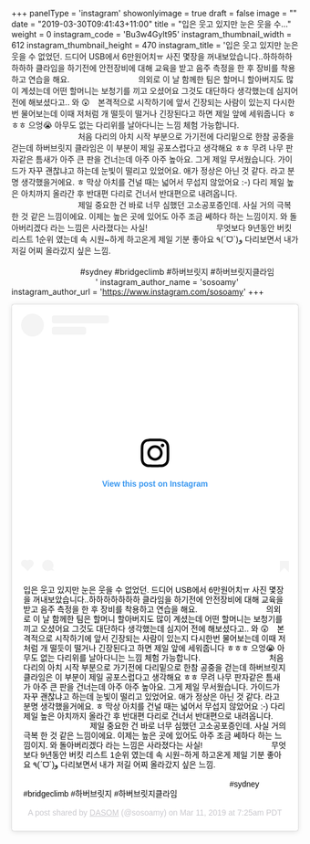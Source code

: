 +++
panelType                   = 'instagram'
showonlyimage = true
draft = false
image = ""
date = "2019-03-30T09:41:43+11:00"
title = "입은 웃고 있지만 눈은 웃을 수..."
weight = 0
instagram_code              = 'Bu3w4Gylt95'
instagram_thumbnail_width   = 612
instagram_thumbnail_height  = 470
instagram_title             = '입은 웃고 있지만 눈은 웃을 수 없었던. 드디어 USB에서 6만원어치ㅠ 사진 몇장을 꺼내보았습니다..하하하하하하하 클라임을 하기전에 안전장비에 대해 교육을 받고 음주 측정을 한 후 장비를 착용하고 연습을 해요. ⠀⠀⠀⠀⠀⠀⠀⠀⠀⠀⠀ 의외로 이 날 함께한 팀은 할머니 할아버지도 많이 계셨는데 어떤 할머니는 보청기를 끼고 오셨어요 그것도 대단하다 생각했는데 심지어 전에 해보셨다고.. 와 😲⠀ 본격적으로 시작하기에 앞서 긴장되는 사람이 있는지 다시한번 물어보는데 이때 저처럼 개 떨듯이 떨거나 긴장된다고 하면 제일 앞에 세워줍니다 ㅎㅎㅎ 으엉😭 아무도 없는 다리위를 날아다니는 느낌 체험 가능합니다. ⠀⠀⠀⠀⠀⠀⠀⠀⠀⠀⠀ 처음 다리의 아치 시작 부분으로 가기전에 다리밑으로 한참 공중을 걷는데 하버브릿지 클라임은 이 부분이 제일 공포스럽다고 생각해요 ㅎㅎ 무려 나무 판자같은 틈새가 아주 큰 판을 건너는데 아주 아주 높아요. 그게 제일 무서웠습니다. 가이드가 자꾸 괜찮냐고 하는데 눈빛이 떨리고 있었어요. 애가 정상은 아닌 것 같다. 라고 분명 생각했을거에요. ㅎ 막상 아치를 건널 때는 넓어서 무섭지 않았어요 :-) 다리 제일 높은 아치까지 올라간 후 반대편 다리로 건너서 반대편으로 내려옵니다. ⠀⠀⠀⠀⠀⠀⠀⠀⠀⠀⠀ 제일 중요한 건 바로 너무 심했던 고소공포증인데. 사실 거의 극복 한 것 같은 느낌이에요. 이제는 높은 곳에 있어도 아주 조금 쎄하다 하는 느낌이지. 와 돌아버리겠다 라는 느낌은 사라졌다는 사실! ⠀⠀⠀⠀⠀⠀⠀⠀⠀⠀⠀ 무엇보다 9년동안 버킷 리스트 1순위 였는데 속 시원~하게 하고온게 제일 기분 좋아요 ٩(ˊᗜˋ)و 다리보면서 내가 저길 어찌 올라갔지 싶은 느낌. ⠀⠀⠀⠀⠀⠀⠀⠀⠀ ⠀⠀⠀⠀⠀⠀⠀⠀⠀⠀⠀ ⠀⠀⠀⠀⠀⠀⠀⠀⠀⠀⠀ ⠀ ⠀⠀⠀⠀⠀⠀⠀⠀⠀⠀⠀ ⠀⠀⠀⠀⠀⠀⠀⠀⠀⠀⠀ ⠀⠀⠀ ⠀⠀⠀⠀⠀⠀ ⠀⠀ ⠀⠀⠀⠀⠀⠀ ⠀⠀⠀⠀⠀ #sydney #bridgeclimb #하버브릿지 #하버브릿지클라임⠀⠀⠀⠀⠀⠀⠀ ⠀⠀⠀⠀⠀⠀⠀'
instagram_author_name       = 'sosoamy'
instagram_author_url        = 'https://www.instagram.com/sosoamy'
+++

<blockquote class="instagram-media" data-instgrm-captioned data-instgrm-permalink="https://www.instagram.com/p/Bu3w4Gylt95/?utm_source=ig_embed&amp;utm_medium=loading" data-instgrm-version="12" style=" background:#FFF; border:0; border-radius:3px; box-shadow:0 0 1px 0 rgba(0,0,0,0.5),0 1px 10px 0 rgba(0,0,0,0.15); margin: 1px; max-width:658px; min-width:326px; padding:0; width:99.375%; width:-webkit-calc(100% - 2px); width:calc(100% - 2px);"><div style="padding:16px;"> <a href="https://www.instagram.com/p/Bu3w4Gylt95/?utm_source=ig_embed&amp;utm_medium=loading" style=" background:#FFFFFF; line-height:0; padding:0 0; text-align:center; text-decoration:none; width:100%;" target="_blank"> <div style=" display: flex; flex-direction: row; align-items: center;"> <div style="background-color: #F4F4F4; border-radius: 50%; flex-grow: 0; height: 40px; margin-right: 14px; width: 40px;"></div> <div style="display: flex; flex-direction: column; flex-grow: 1; justify-content: center;"> <div style=" background-color: #F4F4F4; border-radius: 4px; flex-grow: 0; height: 14px; margin-bottom: 6px; width: 100px;"></div> <div style=" background-color: #F4F4F4; border-radius: 4px; flex-grow: 0; height: 14px; width: 60px;"></div></div></div><div style="padding: 19% 0;"></div><div style="display:block; height:50px; margin:0 auto 12px; width:50px;"><svg width="50px" height="50px" viewBox="0 0 60 60" version="1.1" xmlns="https://www.w3.org/2000/svg" xmlns:xlink="https://www.w3.org/1999/xlink"><g stroke="none" stroke-width="1" fill="none" fill-rule="evenodd"><g transform="translate(-511.000000, -20.000000)" fill="#000000"><g><path d="M556.869,30.41 C554.814,30.41 553.148,32.076 553.148,34.131 C553.148,36.186 554.814,37.852 556.869,37.852 C558.924,37.852 560.59,36.186 560.59,34.131 C560.59,32.076 558.924,30.41 556.869,30.41 M541,60.657 C535.114,60.657 530.342,55.887 530.342,50 C530.342,44.114 535.114,39.342 541,39.342 C546.887,39.342 551.658,44.114 551.658,50 C551.658,55.887 546.887,60.657 541,60.657 M541,33.886 C532.1,33.886 524.886,41.1 524.886,50 C524.886,58.899 532.1,66.113 541,66.113 C549.9,66.113 557.115,58.899 557.115,50 C557.115,41.1 549.9,33.886 541,33.886 M565.378,62.101 C565.244,65.022 564.756,66.606 564.346,67.663 C563.803,69.06 563.154,70.057 562.106,71.106 C561.058,72.155 560.06,72.803 558.662,73.347 C557.607,73.757 556.021,74.244 553.102,74.378 C549.944,74.521 548.997,74.552 541,74.552 C533.003,74.552 532.056,74.521 528.898,74.378 C525.979,74.244 524.393,73.757 523.338,73.347 C521.94,72.803 520.942,72.155 519.894,71.106 C518.846,70.057 518.197,69.06 517.654,67.663 C517.244,66.606 516.755,65.022 516.623,62.101 C516.479,58.943 516.448,57.996 516.448,50 C516.448,42.003 516.479,41.056 516.623,37.899 C516.755,34.978 517.244,33.391 517.654,32.338 C518.197,30.938 518.846,29.942 519.894,28.894 C520.942,27.846 521.94,27.196 523.338,26.654 C524.393,26.244 525.979,25.756 528.898,25.623 C532.057,25.479 533.004,25.448 541,25.448 C548.997,25.448 549.943,25.479 553.102,25.623 C556.021,25.756 557.607,26.244 558.662,26.654 C560.06,27.196 561.058,27.846 562.106,28.894 C563.154,29.942 563.803,30.938 564.346,32.338 C564.756,33.391 565.244,34.978 565.378,37.899 C565.522,41.056 565.552,42.003 565.552,50 C565.552,57.996 565.522,58.943 565.378,62.101 M570.82,37.631 C570.674,34.438 570.167,32.258 569.425,30.349 C568.659,28.377 567.633,26.702 565.965,25.035 C564.297,23.368 562.623,22.342 560.652,21.575 C558.743,20.834 556.562,20.326 553.369,20.18 C550.169,20.033 549.148,20 541,20 C532.853,20 531.831,20.033 528.631,20.18 C525.438,20.326 523.257,20.834 521.349,21.575 C519.376,22.342 517.703,23.368 516.035,25.035 C514.368,26.702 513.342,28.377 512.574,30.349 C511.834,32.258 511.326,34.438 511.181,37.631 C511.035,40.831 511,41.851 511,50 C511,58.147 511.035,59.17 511.181,62.369 C511.326,65.562 511.834,67.743 512.574,69.651 C513.342,71.625 514.368,73.296 516.035,74.965 C517.703,76.634 519.376,77.658 521.349,78.425 C523.257,79.167 525.438,79.673 528.631,79.82 C531.831,79.965 532.853,80.001 541,80.001 C549.148,80.001 550.169,79.965 553.369,79.82 C556.562,79.673 558.743,79.167 560.652,78.425 C562.623,77.658 564.297,76.634 565.965,74.965 C567.633,73.296 568.659,71.625 569.425,69.651 C570.167,67.743 570.674,65.562 570.82,62.369 C570.966,59.17 571,58.147 571,50 C571,41.851 570.966,40.831 570.82,37.631"></path></g></g></g></svg></div><div style="padding-top: 8px;"> <div style=" color:#3897f0; font-family:Arial,sans-serif; font-size:14px; font-style:normal; font-weight:550; line-height:18px;"> View this post on Instagram</div></div><div style="padding: 12.5% 0;"></div> <div style="display: flex; flex-direction: row; margin-bottom: 14px; align-items: center;"><div> <div style="background-color: #F4F4F4; border-radius: 50%; height: 12.5px; width: 12.5px; transform: translateX(0px) translateY(7px);"></div> <div style="background-color: #F4F4F4; height: 12.5px; transform: rotate(-45deg) translateX(3px) translateY(1px); width: 12.5px; flex-grow: 0; margin-right: 14px; margin-left: 2px;"></div> <div style="background-color: #F4F4F4; border-radius: 50%; height: 12.5px; width: 12.5px; transform: translateX(9px) translateY(-18px);"></div></div><div style="margin-left: 8px;"> <div style=" background-color: #F4F4F4; border-radius: 50%; flex-grow: 0; height: 20px; width: 20px;"></div> <div style=" width: 0; height: 0; border-top: 2px solid transparent; border-left: 6px solid #f4f4f4; border-bottom: 2px solid transparent; transform: translateX(16px) translateY(-4px) rotate(30deg)"></div></div><div style="margin-left: auto;"> <div style=" width: 0px; border-top: 8px solid #F4F4F4; border-right: 8px solid transparent; transform: translateY(16px);"></div> <div style=" background-color: #F4F4F4; flex-grow: 0; height: 12px; width: 16px; transform: translateY(-4px);"></div> <div style=" width: 0; height: 0; border-top: 8px solid #F4F4F4; border-left: 8px solid transparent; transform: translateY(-4px) translateX(8px);"></div></div></div></a> <p style=" margin:8px 0 0 0; padding:0 4px;"> <a href="https://www.instagram.com/p/Bu3w4Gylt95/?utm_source=ig_embed&amp;utm_medium=loading" style=" color:#000; font-family:Arial,sans-serif; font-size:14px; font-style:normal; font-weight:normal; line-height:17px; text-decoration:none; word-wrap:break-word;" target="_blank">입은 웃고 있지만 눈은 웃을 수 없었던. 드디어 USB에서 6만원어치ㅠ 사진 몇장을 꺼내보았습니다..하하하하하하하 클라임을 하기전에 안전장비에 대해 교육을 받고 음주 측정을 한 후 장비를 착용하고 연습을 해요. ⠀⠀⠀⠀⠀⠀⠀⠀⠀⠀⠀ 의외로 이 날 함께한 팀은 할머니 할아버지도 많이 계셨는데 어떤 할머니는 보청기를 끼고 오셨어요 그것도 대단하다 생각했는데 심지어 전에 해보셨다고.. 와 😲⠀ 본격적으로 시작하기에 앞서 긴장되는 사람이 있는지 다시한번 물어보는데 이때 저처럼 개 떨듯이 떨거나 긴장된다고 하면 제일 앞에 세워줍니다 ㅎㅎㅎ 으엉😭 아무도 없는 다리위를 날아다니는 느낌 체험 가능합니다. ⠀⠀⠀⠀⠀⠀⠀⠀⠀⠀⠀ 처음 다리의 아치 시작 부분으로 가기전에 다리밑으로 한참 공중을 걷는데 하버브릿지 클라임은 이 부분이 제일 공포스럽다고 생각해요 ㅎㅎ 무려 나무 판자같은 틈새가 아주 큰 판을 건너는데 아주 아주 높아요. 그게 제일 무서웠습니다. 가이드가 자꾸 괜찮냐고 하는데 눈빛이 떨리고 있었어요. 애가 정상은 아닌 것 같다. 라고 분명 생각했을거에요. ㅎ 막상 아치를 건널 때는 넓어서 무섭지 않았어요 :-) 다리 제일 높은 아치까지 올라간 후 반대편 다리로 건너서 반대편으로 내려옵니다. ⠀⠀⠀⠀⠀⠀⠀⠀⠀⠀⠀ 제일 중요한 건 바로 너무 심했던 고소공포증인데. 사실 거의 극복 한 것 같은 느낌이에요. 이제는 높은 곳에 있어도 아주 조금 쎄하다 하는 느낌이지. 와 돌아버리겠다 라는 느낌은 사라졌다는 사실! ⠀⠀⠀⠀⠀⠀⠀⠀⠀⠀⠀ 무엇보다 9년동안 버킷 리스트 1순위 였는데 속 시원~하게 하고온게 제일 기분 좋아요 ٩(ˊᗜˋ)و 다리보면서 내가 저길 어찌 올라갔지 싶은 느낌. ⠀⠀⠀⠀⠀⠀⠀⠀⠀ ⠀⠀⠀⠀⠀⠀⠀⠀⠀⠀⠀ ⠀⠀⠀⠀⠀⠀⠀⠀⠀⠀⠀ ⠀ ⠀⠀⠀⠀⠀⠀⠀⠀⠀⠀⠀ ⠀⠀⠀⠀⠀⠀⠀⠀⠀⠀⠀ ⠀⠀⠀ ⠀⠀⠀⠀⠀⠀ ⠀⠀ ⠀⠀⠀⠀⠀⠀ ⠀⠀⠀⠀⠀ #sydney #bridgeclimb #하버브릿지 #하버브릿지클라임⠀⠀⠀⠀⠀⠀⠀ ⠀⠀⠀⠀⠀⠀⠀</a></p> <p style=" color:#c9c8cd; font-family:Arial,sans-serif; font-size:14px; line-height:17px; margin-bottom:0; margin-top:8px; overflow:hidden; padding:8px 0 7px; text-align:center; text-overflow:ellipsis; white-space:nowrap;">A post shared by <a href="https://www.instagram.com/sosoamy/?utm_source=ig_embed&amp;utm_medium=loading" style=" color:#c9c8cd; font-family:Arial,sans-serif; font-size:14px; font-style:normal; font-weight:normal; line-height:17px;" target="_blank"> DASOM</a> (@sosoamy) on <time style=" font-family:Arial,sans-serif; font-size:14px; line-height:17px;" datetime="2019-03-11T14:25:42+00:00">Mar 11, 2019 at 7:25am PDT</time></p></div></blockquote> <script async src="//www.instagram.com/embed.js"></script>
